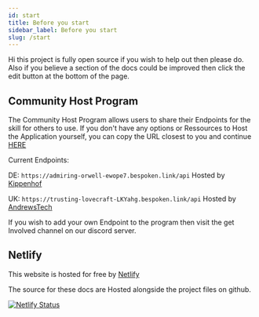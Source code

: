 ```yaml
---
id: start
title: Before you start
sidebar_label: Before you start
slug: /start
---
```


Hi this project is fully open source if you wish to help out then please do.
Also if you believe a section of the docs could be improved then click the edit button at the bottom of the page.

## Community Host Program

The Community Host Program allows users to share their Endpoints for the skill for others to use. If you don't have any options or Ressources to Host the Application yourself, you can copy the URL closest to you and continue [HERE](doc4.md)

Current Endpoints:

DE: ``` https://admiring-orwell-ewope7.bespoken.link/api ``` 
Hosted by [Kippenhof](https://github.com/Kippenhof)


UK: ``` https://trusting-lovecraft-LKYahg.bespoken.link/api ``` 
Hosted by [AndrewsTech](https://github.com/andrewstech)



If you wish to add your own Endpoint to the program then visit the get Involved channel on our discord server.

## Netlify

This website is hosted for free by [Netlify](netlify.com)

The source for these docs are Hosted alongside the project files on github.


[![Netlify Status](https://api.netlify.com/api/v1/badges/735370e5-7a69-4664-923b-ad7af1977ce9/deploy-status)](https://app.netlify.com/sites/alpha-video-docs/deploys)



